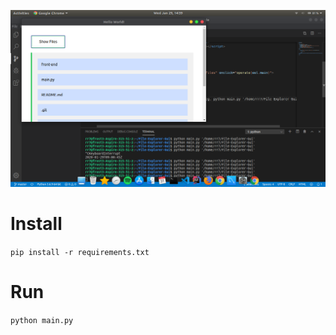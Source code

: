 ![alt text](https://raw.githubusercontent.com/rr250/File-Explorer-Gui/master/Result.PNG)

# Install

```pip install -r requirements.txt ```

# Run

```python main.py```

